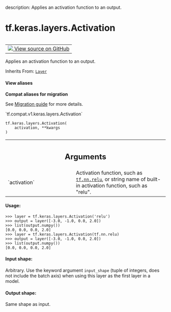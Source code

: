 description: Applies an activation function to an output.

<div itemscope itemtype="http://developers.google.com/ReferenceObject">
<meta itemprop="name" content="tf.keras.layers.Activation" />
<meta itemprop="path" content="Stable" />
<meta itemprop="property" content="__init__"/>
<meta itemprop="property" content="__new__"/>
</div>

# tf.keras.layers.Activation

<!-- Insert buttons and diff -->

<table class="tfo-notebook-buttons tfo-api nocontent" align="left">
<td>
  <a target="_blank" href="https://github.com/tensorflow/tensorflow/blob/r2.3/tensorflow/python/keras/layers/core.py#L394-L435">
    <img src="https://www.tensorflow.org/images/GitHub-Mark-32px.png" />
    View source on GitHub
  </a>
</td>
</table>



Applies an activation function to an output.

Inherits From: [`Layer`](../../../tf/keras/layers/Layer.md)

<section class="expandable">
  <h4 class="showalways">View aliases</h4>
  <p>
<b>Compat aliases for migration</b>
<p>See
<a href="https://www.tensorflow.org/guide/migrate">Migration guide</a> for
more details.</p>
<p>`tf.compat.v1.keras.layers.Activation`</p>
</p>
</section>

<pre class="devsite-click-to-copy prettyprint lang-py tfo-signature-link">
<code>tf.keras.layers.Activation(
    activation, **kwargs
)
</code></pre>



<!-- Placeholder for "Used in" -->


<!-- Tabular view -->
 <table class="responsive fixed orange">
<colgroup><col width="214px"><col></colgroup>
<tr><th colspan="2"><h2 class="add-link">Arguments</h2></th></tr>

<tr>
<td>
`activation`
</td>
<td>
Activation function, such as <a href="../../../tf/nn/relu.md"><code>tf.nn.relu</code></a>, or string name of
built-in activation function, such as "relu".
</td>
</tr>
</table>



#### Usage:



```
>>> layer = tf.keras.layers.Activation('relu')
>>> output = layer([-3.0, -1.0, 0.0, 2.0])
>>> list(output.numpy())
[0.0, 0.0, 0.0, 2.0]
>>> layer = tf.keras.layers.Activation(tf.nn.relu)
>>> output = layer([-3.0, -1.0, 0.0, 2.0])
>>> list(output.numpy())
[0.0, 0.0, 0.0, 2.0]
```

#### Input shape:

Arbitrary. Use the keyword argument `input_shape`
(tuple of integers, does not include the batch axis)
when using this layer as the first layer in a model.



#### Output shape:

Same shape as input.


